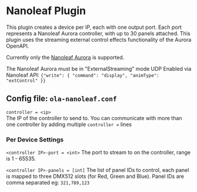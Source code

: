 Nanoleaf Plugin
============

This plugin creates a device per IP, each with one output port. Each port
represents a Nanoleaf Aurora controller, with up to 30 panels attached.
This plugin uses the streaming external control effects functionality of
the Aurora OpenAPI.

Currently only the [Nanoleaf
Aurora](https://nanoleaf.me/en/products/smarter-series/nanoleaf-light-panels-smarter-kit/)
is supported.

The Nanoleaf Aurora must be in "ExternalStreaming" mode UDP Enabled via Nanoleaf API:
`{"write": { "command": "display", "animType": "extControl" }}`

## Config file: `ola-nanoleaf.conf`

`controller = <ip>`  
The IP of the controller to send to. You can communicate with more than
one controller by adding multiple `controller =` lines

### Per Device Settings

`<controller IP>-port = <int>`
The port to stream to on the controller, range is 1 - 65535.

`<controller IP>-panels = [int]`
The list of panel IDs to control, each panel is mapped to three DMX512 slots 
(for Red, Green and Blue). 
Panel IDs are comma separated eg: `321,789,123`
